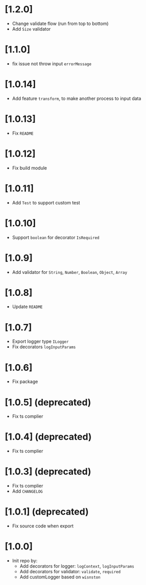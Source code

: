 # [1.2.0]

- Change validate flow (run from top to bottom)
- Add `Size` validator

# [1.1.0]

- fix issue not throw input `errorMessage`

# [1.0.14]

- Add feature `transform`, to make another process to input data

# [1.0.13]

- Fix `README`

# [1.0.12]

- Fix build module

# [1.0.11]

- Add `Test` to support custom test

# [1.0.10]

- Support `boolean` for decorator `IsRequired`

# [1.0.9]

- Add validator for `String`, `Number`, `Boolean`, `Object`, `Array`

# [1.0.8]

- Update `README`

# [1.0.7]

- Export logger type `ILogger`
- Fix decorators `logInputParams`

# [1.0.6]

- Fix package

# [1.0.5] (deprecated)

- Fix ts complier

# [1.0.4] (deprecated)

- Fix ts complier

# [1.0.3] (deprecated)

- Fix ts complier
- Add `CHANGELOG`

# [1.0.1] (deprecated)

- Fix source code when export

# [1.0.0]

- Init repo by:
  - Add decorators for logger: `logContext`, `logInputParams`
  - Add decorators for validator: `validate`, `required`
  - Add customLogger based on `wisnston`
